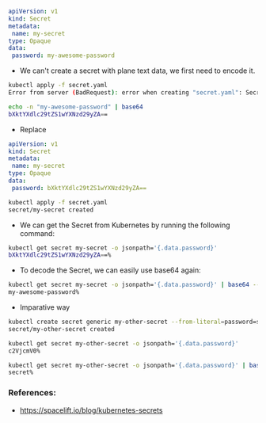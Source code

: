 ```yaml
apiVersion: v1
kind: Secret
metadata:
 name: my-secret
type: Opaque
data:
 password: my-awesome-password
```
* We can't create a secret with plane text data, we first need to encode it.
```bash
kubectl apply -f secret.yaml   
Error from server (BadRequest): error when creating "secret.yaml": Secret in version "v1" cannot be handled as a Secret: illegal base64 data at input byte 2
```
```bash
echo -n "my-awesome-password" | base64               
bXktYXdlc29tZS1wYXNzd29yZA==
```
* Replace
```yaml
apiVersion: v1
kind: Secret
metadata:
 name: my-secret
type: Opaque
data:
 password: bXktYXdlc29tZS1wYXNzd29yZA==
```
```bash
kubectl apply -f secret.yaml         
secret/my-secret created
```
* We can get the Secret from Kubernetes by running the following command:
```bash
kubectl get secret my-secret -o jsonpath='{.data.password}'
bXktYXdlc29tZS1wYXNzd29yZA==%
```

* To decode the Secret, we can easily use base64 again:
```bash
kubectl get secret my-secret -o jsonpath='{.data.password}' | base64 --decode
my-awesome-password%
```

* Imparative way
```bash
kubectl create secret generic my-other-secret --from-literal=password=secret
secret/my-other-secret created

kubectl get secret my-other-secret -o jsonpath='{.data.password}'
c2VjcmV0%

kubectl get secret my-other-secret -o jsonpath='{.data.password}' | base64 --decode
secret%
```


### References:
- https://spacelift.io/blog/kubernetes-secrets